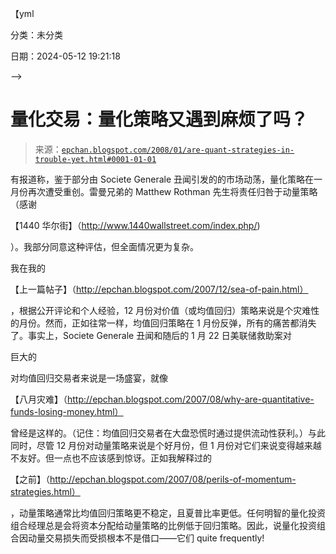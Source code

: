 【yml

分类：未分类

日期：2024-05-12 19:21:18

-->

# 量化交易：量化策略又遇到麻烦了吗？

> 来源：[`epchan.blogspot.com/2008/01/are-quant-strategies-in-trouble-yet.html#0001-01-01`](http://epchan.blogspot.com/2008/01/are-quant-strategies-in-trouble-yet.html#0001-01-01)

有报道称，鉴于部分由 Societe Generale 丑闻引发的的市场动荡，量化策略在一月份再次遭受重创。雷曼兄弟的 Matthew Rothman 先生将责任归咎于动量策略（感谢

【1440 华尔街】（http://www.1440wallstreet.com/index.php/)

）。我部分同意这种评估，但全面情况更为复杂。

我在我的

【上一篇帖子】（http://epchan.blogspot.com/2007/12/sea-of-pain.html）

，根据公开评论和个人经验，12 月份对价值（或均值回归）策略来说是个灾难性的月份。然而，正如往常一样，均值回归策略在 1 月份反弹，所有的痛苦都消失了。事实上，Societe Generale 丑闻和随后的 1 月 22 日美联储救助案对

巨大的

对均值回归交易者来说是一场盛宴，就像

【八月灾难】（http://epchan.blogspot.com/2007/08/why-are-quantitative-funds-losing-money.html）

曾经是这样的。（记住：均值回归交易者在大盘恐慌时通过提供流动性获利。）与此同时，尽管 12 月份对动量策略来说是个好月份，但 1 月份对它们来说变得越来越不友好。但一点也不应该感到惊讶。正如我解释过的

【之前】（http://epchan.blogspot.com/2007/08/perils-of-momentum-strategies.html）

，动量策略通常比均值回归策略更不稳定，且夏普比率更低。任何明智的量化投资组合经理总是会将资本分配给动量策略的比例低于回归策略。因此，说量化投资组合因动量交易损失而受损根本不是借口——它们 quite frequently!
